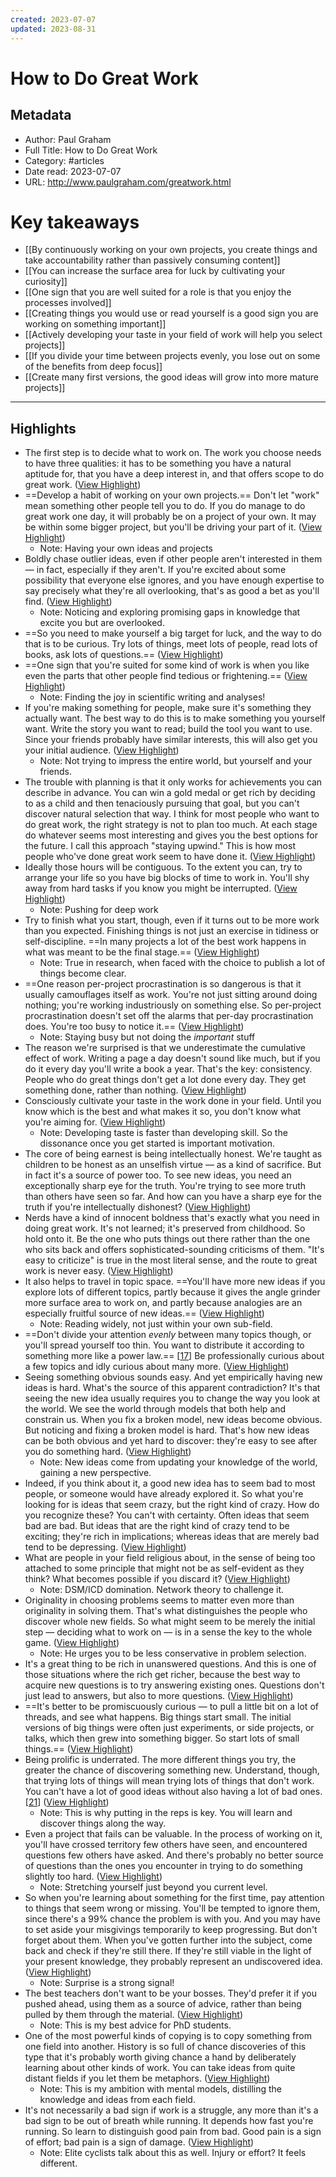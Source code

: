 ```yaml
---
created: 2023-07-07
updated: 2023-08-31
---
```

# How to Do Great Work

## Metadata
- Author: Paul Graham
- Full Title: How to Do Great Work
- Category: #articles
- Date read: 2023-07-07
- URL: http://www.paulgraham.com/greatwork.html
# Key takeaways
- [[By continuously working on your own projects, you create things and take accountability rather than passively consuming content]]
- [[You can increase the surface area for luck by cultivating your curiosity]]
- [[One sign that you are well suited for a role is that you enjoy the processes involved]]
- [[Creating things you would use or read yourself is a good sign you are working on something important]]
- [[Actively developing your taste in your field of work will help you select projects]]
- [[If you divide your time between projects evenly, you lose out on some of the benefits from deep focus]]
- [[Create many first versions, the good ideas will grow into more mature projects]]

---

## Highlights
- The first step is to decide what to work on. The work you choose needs to have three qualities: it has to be something you have a natural aptitude for, that you have a deep interest in, and that offers scope to do great work. ([View Highlight](https://read.readwise.io/read/01h4r1kpkyqc3p3xgr35mbe9pc))
- ==Develop a habit of working on your own projects.== Don't let "work" mean something other people tell you to do. If you do manage to do great work one day, it will probably be on a project of your own. It may be within some bigger project, but you'll be driving your part of it. ([View Highlight](https://read.readwise.io/read/01h4r1mvmda93ebj9vhm5myvqm))
    - Note: Having your own ideas and projects
- Boldly chase outlier ideas, even if other people aren't interested in them — in fact, especially if they aren't. If you're excited about some possibility that everyone else ignores, and you have enough expertise to say precisely what they're all overlooking, that's as good a bet as you'll find. ([View Highlight](https://read.readwise.io/read/01h4r1rr11tnef00ca1kvcknsa))
    - Note: Noticing and exploring promising gaps in knowledge that excite you but are overlooked.
- ==So you need to make yourself a big target for luck, and the way to do that is to be curious. Try lots of things, meet lots of people, read lots of books, ask lots of questions.== ([View Highlight](https://read.readwise.io/read/01h4r1xfab84bg5dh5kwq93p7a))
- ==One sign that you're suited for some kind of work is when you like even the parts that other people find tedious or frightening.== ([View Highlight](https://read.readwise.io/read/01h4r1yy93te80ctysj3zhr1fg))
    - Note: Finding the joy in scientific writing and analyses!
- If you're making something for people, make sure it's something they actually want. The best way to do this is to make something you yourself want. Write the story you want to read; build the tool you want to use. Since your friends probably have similar interests, this will also get you your initial audience. ([View Highlight](https://read.readwise.io/read/01h4r201sx721bbp37vxt1fffb))
    - Note: Not trying to impress the entire world, but yourself and your friends.
- The trouble with planning is that it only works for achievements you can describe in advance. You can win a gold medal or get rich by deciding to as a child and then tenaciously pursuing that goal, but you can't discover natural selection that way.
  I think for most people who want to do great work, the right strategy is not to plan too much. At each stage do whatever seems most interesting and gives you the best options for the future. I call this approach "staying upwind." This is how most people who've done great work seem to have done it. ([View Highlight](https://read.readwise.io/read/01h4r22qgs94qte1fy55s9szjd))
- Ideally those hours will be contiguous. To the extent you can, try to arrange your life so you have big blocks of time to work in. You'll shy away from hard tasks if you know you might be interrupted. ([View Highlight](https://read.readwise.io/read/01h4r23zj7xhfc97vp93yaftfh))
    - Note: Pushing for deep work
- Try to finish what you start, though, even if it turns out to be more work than you expected. Finishing things is not just an exercise in tidiness or self-discipline. ==In many projects a lot of the best work happens in what was meant to be the final stage.== ([View Highlight](https://read.readwise.io/read/01h4r268tf4fe0jf8mnmhkgvjy))
    - Note: True in research, when faced with the choice to publish a lot of things become clear.
- ==One reason per-project procrastination is so dangerous is that it usually camouflages itself as work. You're not just sitting around doing nothing; you're working industriously on something else. So per-project procrastination doesn't set off the alarms that per-day procrastination does. You're too busy to notice it.== ([View Highlight](https://read.readwise.io/read/01h4r288t3se7fmc28k10ekb6n))
    - Note: Staying busy but not doing the *important* stuff
- The reason we're surprised is that we underestimate the cumulative effect of work. Writing a page a day doesn't sound like much, but if you do it every day you'll write a book a year. That's the key: consistency. People who do great things don't get a lot done every day. They get something done, rather than nothing. ([View Highlight](https://read.readwise.io/read/01h4r29vsbn3rvpndxqceyyef2))
- Consciously cultivate your taste in the work done in your field. Until you know which is the best and what makes it so, you don't know what you're aiming for. ([View Highlight](https://read.readwise.io/read/01h4r2cjzzerbs78tg1g6m1nxf))
    - Note: Developing taste is faster than developing skill. So the dissonance once you get started is important motivation.
- The core of being earnest is being intellectually honest. We're taught as children to be honest as an unselfish virtue — as a kind of sacrifice. But in fact it's a source of power too. To see new ideas, you need an exceptionally sharp eye for the truth. You're trying to see more truth than others have seen so far. And how can you have a sharp eye for the truth if you're intellectually dishonest? ([View Highlight](https://read.readwise.io/read/01h4r2gwj1g0pa8vfrg3hhr31e))
- Nerds have a kind of innocent boldness that's exactly what you need in doing great work. It's not learned; it's preserved from childhood. So hold onto it. Be the one who puts things out there rather than the one who sits back and offers sophisticated-sounding criticisms of them. "It's easy to criticize" is true in the most literal sense, and the route to great work is never easy. ([View Highlight](https://read.readwise.io/read/01h4r2jd7tgysc137g1t5xz131))
- It also helps to travel in topic space. ==You'll have more new ideas if you explore lots of different topics, partly because it gives the angle grinder more surface area to work on, and partly because analogies are an especially fruitful source of new ideas.== ([View Highlight](https://read.readwise.io/read/01h4r2sw1ehpktwrjhx6gtfh59))
    - Note: Reading widely, not just within your own sub-field.
- ==Don't divide your attention *evenly* between many topics though, or you'll spread yourself too thin. You want to distribute it according to something more like a power law.== [[17](http://paulgraham.com/greatwork.html?s=09#f17n)] Be professionally curious about a few topics and idly curious about many more. ([View Highlight](https://read.readwise.io/read/01h4r2tkw457ged7a1y6kpgn86))
- Seeing something obvious sounds easy. And yet empirically having new ideas is hard. What's the source of this apparent contradiction? It's that seeing the new idea usually requires you to change the way you look at the world. We see the world through models that both help and constrain us. When you fix a broken model, new ideas become obvious. But noticing and fixing a broken model is hard. That's how new ideas can be both obvious and yet hard to discover: they're easy to see after you do something hard. ([View Highlight](https://read.readwise.io/read/01h4zb87n73w3h9qwmpppqjx2h))
    - Note: New ideas come from updating your knowledge of the world, gaining a new perspective.
- Indeed, if you think about it, a good new idea has to seem bad to most people, or someone would have already explored it. So what you're looking for is ideas that seem crazy, but the right kind of crazy. How do you recognize these? You can't with certainty. Often ideas that seem bad are bad. But ideas that are the right kind of crazy tend to be exciting; they're rich in implications; whereas ideas that are merely bad tend to be depressing. ([View Highlight](https://read.readwise.io/read/01h4zbbb30byqnn2qm1yexmvj8))
- What are people in your field religious about, in the sense of being too attached to some principle that might not be as self-evident as they think? What becomes possible if you discard it? ([View Highlight](https://read.readwise.io/read/01h4zbe4hn4n38jtw7thx7ty72))
    - Note: DSM/ICD domination. Network theory to challenge it.
- Originality in choosing problems seems to matter even more than originality in solving them. That's what distinguishes the people who discover whole new fields. So what might seem to be merely the initial step — deciding what to work on — is in a sense the key to the whole game. ([View Highlight](https://read.readwise.io/read/01h4zbhxck5pv5fn4c7khnxap1))
    - Note: He urges you to be less conservative in problem selection.
- It's a great thing to be rich in unanswered questions. And this is one of those situations where the rich get richer, because the best way to acquire new questions is to try answering existing ones. Questions don't just lead to answers, but also to more questions. ([View Highlight](https://read.readwise.io/read/01h4zbntn0x5v85cqwxzq2sqrp))
- ==It's better to be promiscuously curious — to pull a little bit on a lot of threads, and see what happens. Big things start small. The initial versions of big things were often just experiments, or side projects, or talks, which then grew into something bigger. So start lots of small things.== ([View Highlight](https://read.readwise.io/read/01h4zbpnr6chgprefzf8s14vtd))
- Being prolific is underrated. The more different things you try, the greater the chance of discovering something new. Understand, though, that trying lots of things will mean trying lots of things that don't work. You can't have a lot of good ideas without also having a lot of bad ones. [[21](http://paulgraham.com/greatwork.html?s=09#f21n)] ([View Highlight](https://read.readwise.io/read/01h4zbq78k7zn7yvyhaxz8qakj))
    - Note: This is why putting in the reps is key. You will learn and discover things along the way.
- Even a project that fails can be valuable. In the process of working on it, you'll have crossed territory few others have seen, and encountered questions few others have asked. And there's probably no better source of questions than the ones you encounter in trying to do something slightly too hard. ([View Highlight](https://read.readwise.io/read/01h4zbvnp92qxv62e6wgs99fjf))
    - Note: Stretching yourself just beyond you current level.
- So when you're learning about something for the first time, pay attention to things that seem wrong or missing. You'll be tempted to ignore them, since there's a 99% chance the problem is with you. And you may have to set aside your misgivings temporarily to keep progressing. But don't forget about them. When you've gotten further into the subject, come back and check if they're still there. If they're still viable in the light of your present knowledge, they probably represent an undiscovered idea. ([View Highlight](https://read.readwise.io/read/01h4zbzf62nk7r6kzb88y0aase))
    - Note: Surprise is a strong signal!
- The best teachers don't want to be your bosses. They'd prefer it if you pushed ahead, using them as a source of advice, rather than being pulled by them through the material. ([View Highlight](https://read.readwise.io/read/01h4zc28ce7j6eqz355y2scvfg))
    - Note: This is my best advice for PhD students.
- One of the most powerful kinds of copying is to copy something from one field into another. History is so full of chance discoveries of this type that it's probably worth giving chance a hand by deliberately learning about other kinds of work. You can take ideas from quite distant fields if you let them be metaphors. ([View Highlight](https://read.readwise.io/read/01h4zc84pj5zs30zvmnb1s8j8q))
    - Note: This is my ambition with mental models, distilling the knowledge and ideas from each field.
- It's not necessarily a bad sign if work is a struggle, any more than it's a bad sign to be out of breath while running. It depends how fast you're running. So learn to distinguish good pain from bad. Good pain is a sign of effort; bad pain is a sign of damage. ([View Highlight](https://read.readwise.io/read/01h4zcexr5ttyhs0rwqj0gwy7t))
    - Note: Elite cyclists talk about this as well. Injury or effort? It feels different.
